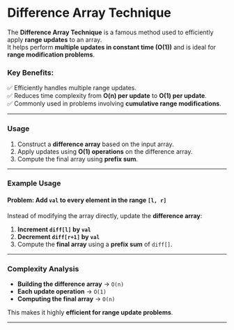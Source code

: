 # Difference Array Technique

The **Difference Array Technique** is a famous method used to efficiently apply **range updates** to an array.  
It helps perform **multiple updates in constant time (O(1))** and is ideal for **range modification problems**.

### **Key Benefits:**
✅ Efficiently handles multiple range updates.  
✅ Reduces time complexity from **O(n) per update** to **O(1) per update**.  
✅ Commonly used in problems involving **cumulative range modifications**.

---

### **Usage**
1. Construct a **difference array** based on the input array.
2. Apply updates using **O(1) operations** on the difference array.
3. Compute the final array using **prefix sum**.

---

### **Example Usage**
#### **Problem:** Add `val` to every element in the range `[l, r]`
Instead of modifying the array directly, update the **difference array**:

1. **Increment `diff[l]` by `val`**  
2. **Decrement `diff[r+1]` by `val`**  
3. Compute the **final array** using a **prefix sum** of `diff[]`.

---

### **Complexity Analysis**
- **Building the difference array** → `O(n)`
- **Each update operation** → `O(1)`
- **Computing the final array** → `O(n)`

This makes it highly **efficient for range update problems**.

---


